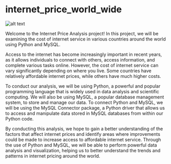 # internet_price_world_wide


![alt text](/home/sunooja/Downloads/pexels-lukas-590022.jpg)



Welcome to the Internet Price Analysis project! In this project, we will be examining the cost of internet service in various countries around the world using Python and MySQL.

Access to the internet has become increasingly important in recent years, as it allows individuals to connect with others, access information, and complete various tasks online. However, the cost of internet service can vary significantly depending on where you live. Some countries have relatively affordable internet prices, while others have much higher costs.

To conduct our analysis, we will be using Python, a powerful and popular programming language that is widely used in data analysis and scientific computing. We will also be using MySQL, a popular database management system, to store and manage our data. To connect Python and MySQL, we will be using the MySQL Connector package, a Python driver that allows us to access and manipulate data stored in MySQL databases from within our Python code.

By conducting this analysis, we hope to gain a better understanding of the factors that affect internet prices and identify areas where improvements could be made to increase access to affordable internet service. Through the use of Python and MySQL, we will be able to perform powerful data analysis and visualization, helping us to better understand the trends and patterns in internet pricing around the world.
